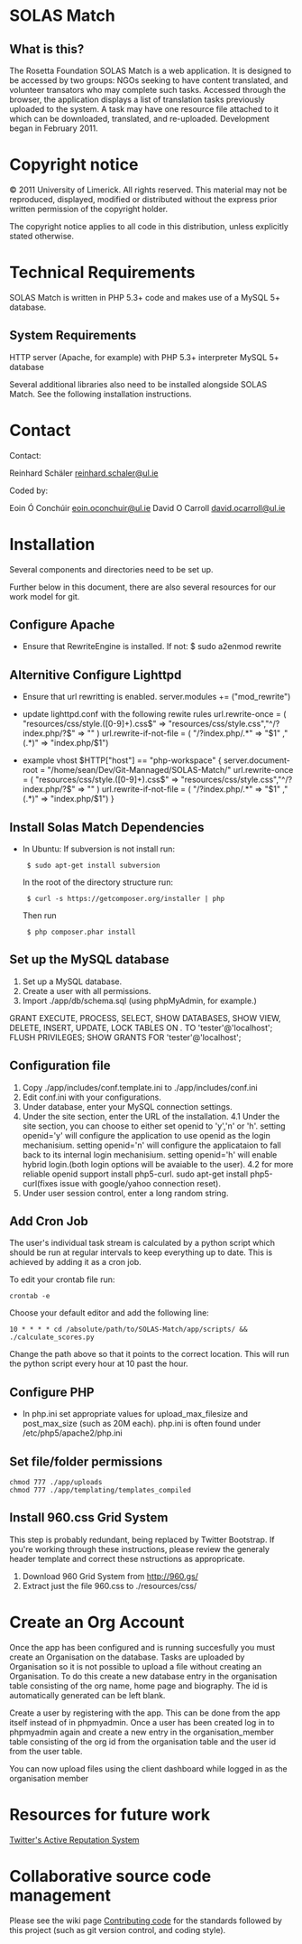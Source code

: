 SOLAS Match
====================

## What is this?

The Rosetta Foundation SOLAS Match is a web application. It
is designed to be accessed by two groups: NGOs seeking to have content
translated, and volunteer transators who may complete such tasks.
Accessed through the browser, the application displays a list of
translation tasks previously uploaded to the system. A task may have
one resource file attached to it which can be downloaded, translated,
and re-uploaded. Development began in February 2011.

# Copyright notice

© 2011 University of Limerick. All rights reserved. This material may
not be reproduced, displayed, modified or distributed without the
express prior written permission of the copyright holder.

The copyright notice applies to all code in this distribution, unless
explicitly stated otherwise.

# Technical Requirements

SOLAS Match is written in PHP 5.3+ code and makes use of
a MySQL 5+ database.

## System Requirements

HTTP server (Apache, for example) with PHP 5.3+ interpreter MySQL 5+
database

Several additional libraries also need to be installed alongside
SOLAS Match. See the following installation instructions.

# Contact

Contact:

  Reinhard Schäler <reinhard.schaler@ul.ie>

Coded by:

  Eoin Ó Conchúir <eoin.oconchuir@ul.ie>
  David O Carroll <david.ocarroll@ul.ie>


# Installation

Several components and directories need to be set up.

Further below in this document, there are also several resources for our work model for git.

## Configure Apache

 * Ensure that RewriteEngine is installed. If not:
   $ sudo a2enmod rewrite

## Alternitive Configure Lighttpd
 * Ensure that url rewritting is enabled.
    server.modules += ("mod_rewrite")

 * update lighttpd.conf with the following rewite rules
    url.rewrite-once = ( "resources/css/style.([0-9]+).css$" => "resources/css/style.css","^/?index.php/?$" => ""  )
    url.rewrite-if-not-file = ( "/?index.php/.*" => "$1" ,"(.*)" => "index.php/$1")

 * example vhost 
   $HTTP["host"] == "php-workspace" {
      server.document-root = "/home/sean/Dev/Git-Mannaged/SOLAS-Match/"
      url.rewrite-once = ( "resources/css/style.([0-9]+).css$" => "resources/css/style.css","^/?index.php/?$" => ""  )
      url.rewrite-if-not-file = ( "/?index.php/.*" => "$1" ,"(.*)" => "index.php/$1")
   }


## Install Solas Match Dependencies

 * In Ubuntu:
    If subversion is not install run:
    
        $ sudo apt-get install subversion

	In the root of the directory structure run:

        $ curl -s https://getcomposer.org/installer | php

    Then run 
        
        $ php composer.phar install

## Set up the MySQL database

1. Set up a MySQL database.
2. Create a user with all permissions.
3. Import ./app/db/schema.sql (using phpMyAdmin, for example.)
    
GRANT EXECUTE, PROCESS, SELECT, SHOW DATABASES, SHOW VIEW, DELETE, INSERT, UPDATE, LOCK TABLES  ON *.* TO 'tester'@'localhost';
FLUSH PRIVILEGES;
SHOW GRANTS FOR 'tester'@'localhost';

## Configuration file
    
1.  Copy ./app/includes/conf.template.ini to ./app/includes/conf.ini
2.  Edit conf.ini with your configurations.
3.  Under database, enter your MySQL connection settings.
4.  Under the site section, enter the URL of the installation.
4.1 Under the site section, you can choose to either set openid to 'y','n' or 'h'.
    setting openid='y' will configure the application to use openid as the login mechanisium.
    setting openid='n' will configure the applicataion to fall back to its internal login mechanisium.
    setting openid='h' will enable hybrid login.(both login options will be avaiable to the user).
4.2 for more reliable openid support install php5-curl. sudo apt-get install php5-curl(fixes issue with google/yahoo connection reset).
5.  Under user session control, enter a long random string.

## Add Cron Job

The user's individual task stream is calculated by a python script which should be run at regular 
intervals to keep everything up to date. This is achieved by adding it as a cron job.

To edit your crontab file run:

    crontab -e

Choose your default editor and add the following line:

    10 * * * * cd /absolute/path/to/SOLAS-Match/app/scripts/ && ./calculate_scores.py

Change the path above so that it points to the correct location. This will run the python script 
every hour at 10 past the hour.

## Configure PHP

 * In php.ini set appropriate values for upload_max_filesize and post_max_size (such as 20M each).
   php.ini is often found under /etc/php5/apache2/php.ini

## Set file/folder permissions

    chmod 777 ./app/uploads
    chmod 777 ./app/templating/templates_compiled

## Install 960.css Grid System

This step is probably redundant, being replaced by Twitter Bootstrap. If you're working
through these instructions, please review the generaly header template and correct these
nstructions as appropricate.

1. Download 960 Grid System from http://960.gs/
2. Extract just the file 960.css to ./resources/css/

# Create an Org Account

Once the app has been configured and is running succesfully you must create an Organisation
on the database. Tasks are uploaded by Organisation so it is not possible to upload a file
without creating an Organisation. To do this create a new database entry in the organisation
table consisting of the org name, home page and biography. The id is automatically generated
can be left blank.

Create a user by registering with the app. This can be done from the app itself instead of in
phpmyadmin. Once a user has been created log in to phpmyadmin again and create a new entry in 
the organisation\_member table consisting of the org id from the organisation table and the user
id from the user table.

You can now upload files using the client dashboard while logged in as the organisation member

# Resources for future work

[Twitter's Active Reputation System](https://github.com/twitter/activerecord-reputation-system)

# Collaborative source code management

Please see the wiki page [Contributing code](https://github.com/TheRosettaFoundation/SOLAS-Match/wiki/Contributing-code)
for the standards followed by this project (such as git version control, and coding
style).
